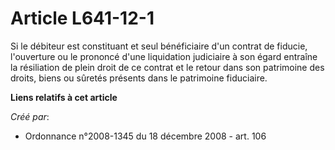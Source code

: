 # Article L641-12-1

Si le débiteur est constituant et seul bénéficiaire d'un contrat de fiducie, l'ouverture ou le prononcé d'une liquidation
judiciaire à son égard entraîne la résiliation de plein droit de ce contrat et le retour dans son patrimoine des droits,
biens ou sûretés présents dans le patrimoine fiduciaire.

**Liens relatifs à cet article**

_Créé par_:

  - Ordonnance n°2008-1345 du 18 décembre 2008 - art. 106
